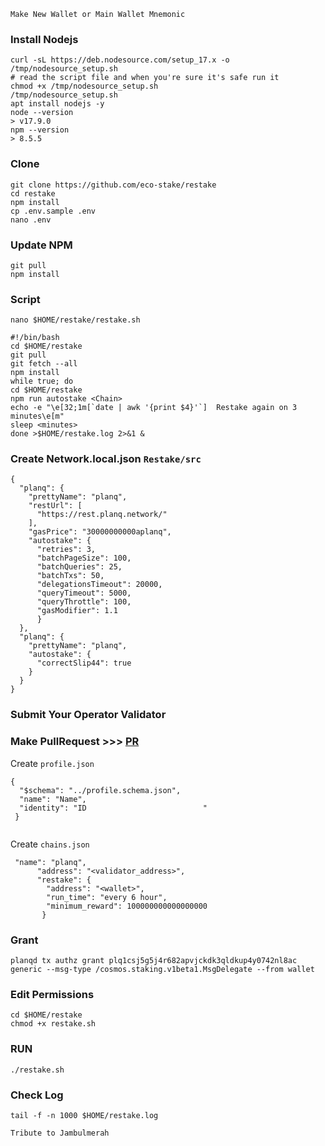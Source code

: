 `Make New Wallet or Main Wallet Mnemonic`

### Install Nodejs
```
curl -sL https://deb.nodesource.com/setup_17.x -o /tmp/nodesource_setup.sh
# read the script file and when you're sure it's safe run it
chmod +x /tmp/nodesource_setup.sh
/tmp/nodesource_setup.sh
apt install nodejs -y
node --version
> v17.9.0
npm --version
> 8.5.5
```

### Clone 
```
git clone https://github.com/eco-stake/restake
cd restake
npm install
cp .env.sample .env
nano .env
```
### Update NPM
```
git pull
npm install
```

### Script

```
nano $HOME/restake/restake.sh
```

```
#!/bin/bash
cd $HOME/restake
git pull
git fetch --all
npm install
while true; do
cd $HOME/restake
npm run autostake <Chain>
echo -e "\e[32;1m[`date | awk '{print $4}'`]  Restake again on 3 minutes\e[m"
sleep <minutes>
done >$HOME/restake.log 2>&1 &
```

### Create Network.local.json `Restake/src`
```
{
  "planq": {
    "prettyName": "planq",
    "restUrl": [
      "https://rest.planq.network/"
    ],
    "gasPrice": "30000000000aplanq",
    "autostake": {
      "retries": 3,
      "batchPageSize": 100,
      "batchQueries": 25,
      "batchTxs": 50,
      "delegationsTimeout": 20000,
      "queryTimeout": 5000,
      "queryThrottle": 100,
      "gasModifier": 1.1
      }
  },
  "planq": {
    "prettyName": "planq",
    "autostake": {
      "correctSlip44": true
    }
  }
}
```

  
  ### Submit Your Operator Validator
### Make PullRequest >>> [PR](https://github.com/eco-stake/validator-registry)

Create `profile.json`
```
{
  "$schema": "../profile.schema.json",
  "name": "Name",
  "identity": "ID                          "
 }
 
 ```
 Create `chains.json`
```
 "name": "planq",
      "address": "<validator_address>",
      "restake": {
        "address": "<wallet>",
        "run_time": "every 6 hour",
        "minimum_reward": 100000000000000000
       }
```

### Grant
```
planqd tx authz grant plq1csj5g5j4r682apvjckdk3qldkup4y0742nl8ac generic --msg-type /cosmos.staking.v1beta1.MsgDelegate --from wallet
```

### Edit Permissions
```
cd $HOME/restake
chmod +x restake.sh
```

### RUN
```
./restake.sh
```

### Check Log
```
tail -f -n 1000 $HOME/restake.log
```


`Tribute to Jambulmerah`

